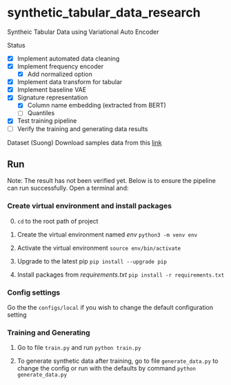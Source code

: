 # synthetic_tabular_data_research
Syntheic Tabular Data using Variational Auto Encoder

Status
- [x] Implement automated data cleaning
- [x] Implement frequency encoder
  - [x] Add normalized option  
- [x] Implement data transform for tabular
- [x] Implement baseline VAE
- [x] Signature representation
  - [x] Column name embedding (extracted from BERT)
  - [ ] Quantiles
- [x] Test training pipeline
- [ ] Verify the training and generating data results

Dataset (Suong)
Download samples data from this [link](https://drive.google.com/drive/folders/1C_-Pn4uxs1PF42i0Ve9FfN9p6nGZA1oy?usp=sharing)


## Run
Note: The result has not been verified yet. Below is to ensure the pipeline can run successfully. Open a terminal and:

### Create virtual environment and install packages

0. `cd` to the root path of project

1. Create the virtual environment named *env*
`python3 -m venv env`

2. Activate the virtual environment
`source env/bin/activate`

3. Upgrade to the latest pip
`pip install --upgrade pip`

4. Install packages from *requirements.txt*
`pip install -r requirements.txt`

### Config settings
Go the the `configs/local` if you wish to change the default configuration setting

### Training and Generating

1. Go to file `train.py` and run 
`python train.py`

1. To generate synthetic data after training, go to file `generate_data.py` to change the config or run with the defaults by command
`python generate_data.py`


